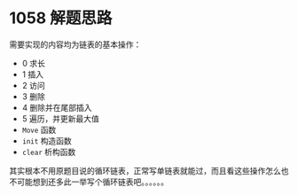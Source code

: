 # 1058 解题思路

需要实现的内容均为链表的基本操作：

- 0 求长
- 1 插入
- 2 访问
- 3 删除
- 4 删除并在尾部插入
- 5 遍历，并更新最大值
- `Move` 函数
- `init` 构造函数
- `clear` 析构函数

其实根本不用原题目说的循环链表，正常写单链表就能过，而且看这些操作怎么也不可能想到还多此一举写个循环链表吧。。。。。。
